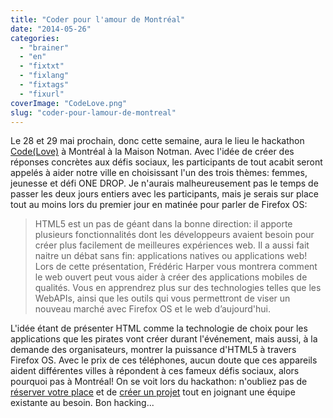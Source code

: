 ```yaml
---
title: "Coder pour l'amour de Montréal"
date: "2014-05-26"
categories: 
  - "brainer"
  - "en"
  - "fixtxt"
  - "fixlang"
  - "fixtags"
  - "fixurl"
coverImage: "CodeLove.png"
slug: "coder-pour-lamour-de-montreal"
---
```


Le 28 et 29 mai prochain, donc cette semaine, aura le lieu le hackathon [Code(Love)](https://globalshapersmtl.com/codelovefr/ "Site Web du hackathon Code(Love)") à Montréal à la Maison Notman. Avec l'idée de créer des réponses concrètes aux défis sociaux, les participants de tout acabit seront appelés à aider notre ville en choisissant l'un des trois thèmes: femmes, jeunesse et défi ONE DROP. Je n'aurais malheureusement pas le temps de passer les deux jours entiers avec les participants, mais je serais sur place tout au moins lors du premier jour en matinée pour parler de Firefox OS:

> HTML5 est un pas de géant dans la bonne direction: il apporte plusieurs fonctionnalités dont les développeurs avaient besoin pour créer plus facilement de meilleures expériences web. Il a aussi fait naitre un débat sans fin: applications natives ou applications web! Lors de cette présentation, Frédéric Harper vous montrera comment le web ouvert peut vous aider à créer des applications mobiles de qualités. Vous en apprendrez plus sur des technologies telles que les WebAPIs, ainsi que les outils qui vous permettront de viser un nouveau marché avec Firefox OS et le web d’aujourd'hui.

L'idée étant de présenter HTML comme la technologie de choix pour les applications que les pirates vont créer durant l'événement, mais aussi, à la demande des organisateurs, montrer la puissance d'HTML5 à travers Firefox OS. Avec le prix de ces téléphones, aucun doute que ces appareils aident différentes villes à répondent à ces fameux défis sociaux, alors pourquoi pas à Montréal! On se voit lors du hackathon: n'oubliez pas de [réserver votre place](https://www.eventbrite.ca/e/billets-hackathon-codelove-5745894124?ref=ebtn "Page EventBrite du hackathon") et de [créer un projet](https://codelove.sparkboard.com/ "Sparkboard du hackathon") tout en joignant une équipe existante au besoin. Bon hacking...
